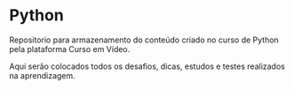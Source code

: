 # Python
 Repositorio para armazenamento do conteúdo criado no curso de Python pela plataforma Curso em Vídeo.
 
 Aqui serão colocados todos os desafios, dicas, estudos e testes realizados na aprendizagem.
 
